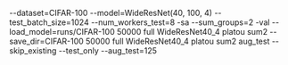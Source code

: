 --dataset=CIFAR-100 --model=WideResNet(40, 100, 4) --test_batch_size=1024 --num_workers_test=8 -sa --sum_groups=2 -val --load_model=runs/CIFAR-100 50000 full WideResNet40_4 platou sum2 --save_dir=CIFAR-100 50000 full WideResNet40_4 platou sum2 aug_test --skip_existing --test_only --aug_test=125